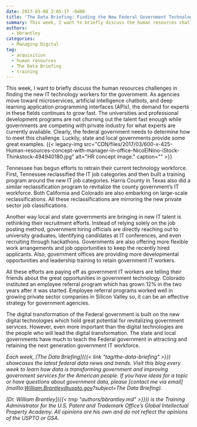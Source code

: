 ```yaml
---
date: 2017-03-08 2:05:17 -0400
title: 'The Data Briefing: Finding the New Federal Government Technologists'
summary: This week, I want to briefly discuss the human resources challenges in finding the new IT technology workers for the government. As agencies move toward microservices, artificial intelligence chatbots, and deep learning application programming interfaces (APIs), the demand for experts in these fields continues to grow fast. The universities and professional development programs are not
authors:
  - bbrantley
categories:
  - Managing Digital
tag:
  - acquisition
  - human resources
  - The Data Briefing
  - training
---
```


This week, I want to briefly discuss the human resources challenges in finding the new IT technology workers for the government. As agencies move toward microservices, artificial intelligence chatbots, and deep learning application programming interfaces (APIs), the demand for experts in these fields continues to grow fast. The universities and professional development programs are not churning out the talent fast enough while governments are competing with private industry for what experts are currently available. Clearly, the federal government needs to determine how to meet this challenge. Luckily, state and local governments provide some great examples. {{< legacy-img src="CDN/files/2017/03/600-x-425-Human-resources-concept-with-manager-in-office-NicoElNino-iStock-Thinkstock-494940180.jpg" alt="HR concept image." caption="" >}} 

Tennessee has begun efforts to retrain their current technology workforce. First, Tennessee reclassified the IT job categories and then built a training program around the new IT job categories. Harris County in Texas also did a similar reclassification program to revitalize the county government’s IT workforce. Both California and Colorado are also embarking on large-scale reclassifications. All these reclassifications are mirroring the new private sector job classifications.

Another way local and state governments are bringing in new IT talent is rethinking their recruitment efforts. Instead of relying solely on the job posting method, government hiring officials are directly reaching out to university graduates, identifying candidates at IT conferences, and even recruiting through hackathons. Governments are also offering more flexible work arrangements and job opportunities to keep the recently hired applicants. Also, government offices are providing more developmental opportunities and leadership training to retain government IT workers.

All these efforts are paying off as government IT workers are telling their friends about the great opportunities in government technology. Colorado instituted an employee referral program which has grown 12% in the two years after it was started. Employee referral programs worked well in growing private sector companies in Silicon Valley so, it can be an effective strategy for government agencies.

The digital transformation of the Federal government is built on the new digital technologies which hold great potential for revitalizing government services. However, even more important than the digital technologies are the people who will lead the digital transformation. The state and local governments have much to teach the Federal government in attracting and retaining the next generation government IT workforce.

_Each week, [The Data Briefing]({{< link "tag/the-data-briefing" >}}) showcases the latest federal data news and trends. Visit this blog every week to learn how data is transforming government and improving government services for the American people. If you have ideas for a topic or have questions about government data, please [contact me via email](mailto:William.Brantley@uspto.gov?subject=The Data Briefing)._

_[Dr. William Brantley]({{< tmp "authors/bbrantley.md" >}})) is the Training Administrator for the U.S. Patent and Trademark Office’s Global Intellectual Property Academy. All opinions are his own and do not reflect the opinions of the USPTO or GSA._
